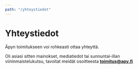 ```yaml
---
path: "/yhteystiedot"
---
```


# Yhteystiedot

Äpyn toimitukseen voi rohkeasti ottaa yhteyttä.

Oli asiasi sitten mainokset, mediatiedot tai sunnuntai-illan viininmaistelukutsu, tavoitat meidät osoitteesta **toimitus@apy.fi**
